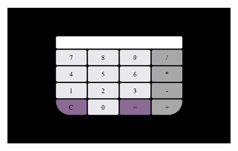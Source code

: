 ![alt text](https://github.com/pedrocorrea2002/calculadora-html/blob/main/calculadora.png?raw=true)
